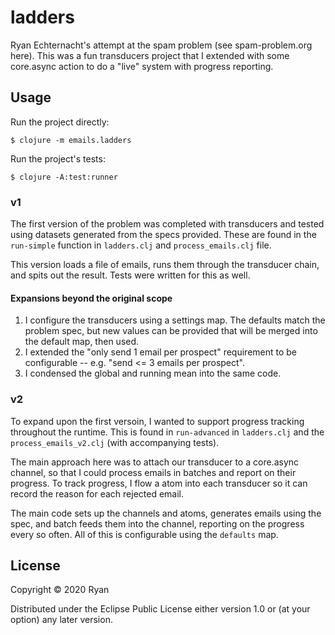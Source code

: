 # ladders

Ryan Echternacht's attempt at the spam problem (see spam-problem.org here). This was a fun transducers project that I extended with some core.async action to do a "live" system with progress reporting. 

## Usage

Run the project directly:

    $ clojure -m emails.ladders

Run the project's tests:

    $ clojure -A:test:runner

### v1

The first version of the problem was completed with transducers and tested using datasets generated from the specs provided. These are found in the `run-simple` function in `ladders.clj` and `process_emails.clj` file. 

This version loads a file of emails, runs them through the transducer chain, and spits out the result. Tests were written for this as well. 

#### Expansions beyond the original scope

1) I configure the transducers using a settings map. The defaults match the problem spec, but new values can be provided that will be merged into the default map, then used. 
2) I extended the "only send 1 email per prospect" requirement to be configurable -- e.g. "send <= 3 emails per prospect".
3) I condensed the global and running mean into the same code. 

### v2

To expand upon the first versoin, I wanted to support progress tracking throughout the runtime. This is found in `run-advanced` in `ladders.clj` and the `process_emails_v2.clj` (with accompanying tests). 

The main approach here was to attach our transducer to a core.async channel, so that I could process emails in batches and report on their progress. To track progress, I flow a atom into each transducer so it can record the reason for each rejected email. 

The main code sets up the channels and atoms, generates emails using the spec, and batch feeds them into the channel, reporting on the progress every so often. All of this is configurable using the `defaults` map. 

## License

Copyright © 2020 Ryan

Distributed under the Eclipse Public License either version 1.0 or (at
your option) any later version.
